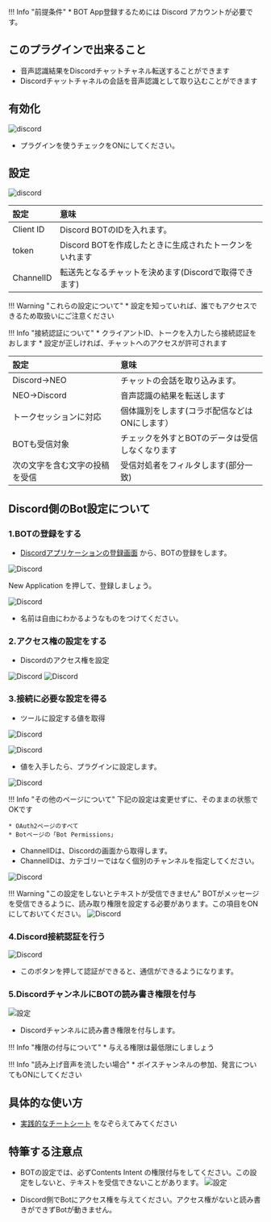 !!! Info "前提条件"
    * BOT App登録するためには Discord アカウントが必要です。

## このプラグインで出来ること

* 音声認識結果をDiscordチャットチャネル転送することができます
* Discordチャットチャネルの会話を音声認識として取り込むことができます

## 有効化

![discord](images/plugin_discord_p1.png)

* プラグインを使うチェックをONにしてください。

## 設定

![discord](images/plugin_discord_p2.png)

|設定|意味|
|:--|:---|
|Client ID|Discord BOTのIDを入れます。|
|token|Discord BOTを作成したときに生成されたトークンをいれます|
|ChannelID|転送先となるチャットを決めます(Discordで取得できます)|

!!! Warning "これらの設定について"
    * 設定を知っていれば、誰でもアクセスできるため取扱いにご注意ください

!!! Info "接続認証について"
    * クライアントID、トークを入力したら接続認証をおします
    * 設定が正しければ、チャットへのアクセスが許可されます

|設定|意味|
|:--|:---|
|Discord→NEO|チャットの会話を取り込みます。|
|NEO→Discord|音声認識の結果を転送します|
|トークセッションに対応|個体識別をします(コラボ配信などはONにします）|
|BOTも受信対象|チェックを外すとBOTのデータは受信しなくなります|
|次の文字を含む文字の投稿を受信|受信対処者をフィルタします(部分一致)|

## Discord側のBot設定について

### 1.BOTの登録をする

* [Discordアプリケーションの登録画面](https://discord.com/developers/applications) から、BOTの登録をします。

![Discord](../cs/images/cs_colab_discord_p9.png)

New Application を押して、登録しましょう。

![Discord](../cs/images/cs_colab_discord_p10.png)

* 名前は自由にわかるようなものをつけてください。

### 2.アクセス権の設定をする

* Discordのアクセス権を設定

![Discord](images/plugin_discord_p5.png)
![Discord](images/plugin_discord_p6.png)

### 3.接続に必要な設定を得る

* ツールに設定する値を取得

![Discord](../cs/images/cs_colab_discord_p11-4.png)

![Discord](../cs/images/cs_colab_discord_p11.png)

* 値を入手したら、プラグインに設定します。

![Discord](../cs/images/cs_colab_discord_p12.png)

!!! Info "その他のページについて"
    下記の設定は変更せずに、そのままの状態でOKです

    * OAuth2ページのすべて
    * Botページの「Bot Permissions」

* ChannelIDは、Discordの画面から取得します。
* ChannelIDは、カテゴリーではなく個別のチャンネルを指定してください。

![Discord](../cs/images/cs_colab_discord_p13.png)

!!! Warning "この設定をしないとテキストが受信できません"
    BOTがメッセージを受信できるように、読み取り権限を設定する必要があります。この項目をONにしておいてください。
    ![Discord](../cs/images/cs_colab_discord_p11-3.png)

### 4.Discord接続認証を行う

![Discord](../cs/images/cs_colab_discord_p14.png)

* このボタンを押して認証ができると、通信ができるようになります。

### 5.DiscordチャンネルにBOTの読み書き権限を付与

![設定](images/plugin_discord_p4.png)

* Discordチャンネルに読み書き権限を付与します。

!!! Info "権限の付与について"
    * 与える権限は最低限にしましょう

!!! Info "読み上げ音声を流したい場合"
    * ボイスチャンネルの参加、発言についてもONにしてください

## 具体的な使い方

* [実践的なチートシート](../cs/cs_colab_discord.md) をなぞらえてみてください

## 特筆する注意点

* BOTの設定では、必ずContents Intent の権限付与をしてください。この設定をしないと、テキストを受信できないことがあります。
![設定](images/plugin_discord_p3.png) 

* Discord側でBotにアクセス権を与えてください。アクセス権がないと読み書きができずBotが動きません。
